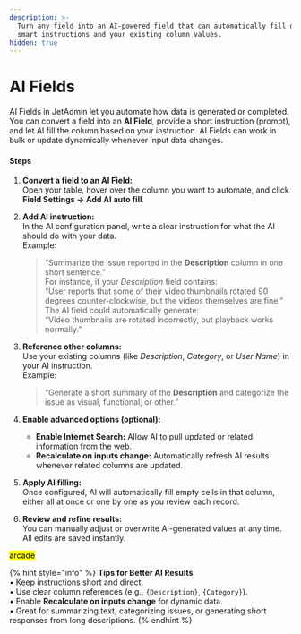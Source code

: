 ```yaml
---
description: >-
  Turn any field into an AI-powered field that can automatically fill data using
  smart instructions and your existing column values.
hidden: true
---
```


# AI Fields

AI Fields in JetAdmin let you automate how data is generated or completed. You can convert a field into an **AI Field**, provide a short instruction (prompt), and let AI fill the column based on your instruction. AI Fields can work in bulk or update dynamically whenever input data changes.

#### Steps

1. **Convert a field to an AI Field:**\
   Open your table, hover over the column you want to automate, and click **Field Settings → Add AI auto fill**.
2.  **Add AI instruction:**\
    In the AI configuration panel, write a clear instruction for what the AI should do with your data.\
    Example:

    > “Summarize the issue reported in the **Description** column in one short sentence.”\
    > For instance, if your _Description_ field contains:\
    > “User reports that some of their video thumbnails rotated 90 degrees counter-clockwise, but the videos themselves are fine.”\
    > The AI field could automatically generate:\
    > “Video thumbnails are rotated incorrectly, but playback works normally.”
3.  **Reference other columns:**\
    Use your existing columns (like _Description_, _Category_, or _User Name_) in your AI instruction.\
    Example:

    > “Generate a short summary of the **Description** and categorize the issue as visual, functional, or other.”
4. **Enable advanced options (optional):**
   * **Enable Internet Search:** Allow AI to pull updated or related information from the web.
   * **Recalculate on inputs change:** Automatically refresh AI results whenever related columns are updated.
5. **Apply AI filling:**\
   Once configured, AI will automatically fill empty cells in that column, either all at once or one by one as you review each record.
6. **Review and refine results:**\
   You can manually adjust or overwrite AI-generated values at any time. All edits are saved instantly.

<mark style="color:$danger;">arcade</mark>

{% hint style="info" %}
**Tips for Better AI Results**\
• Keep instructions short and direct.\
• Use clear column references (e.g., `{Description}`, `{Category}`).\
• Enable **Recalculate on inputs change** for dynamic data.\
• Great for summarizing text, categorizing issues, or generating short responses from long descriptions.
{% endhint %}

